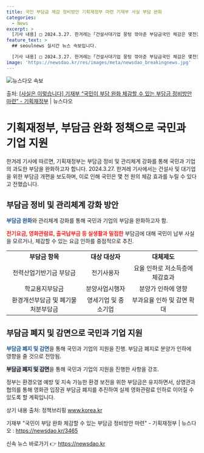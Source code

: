 ```yaml
---
title: 국민 부담금 체감 정비방안 기획재정부 마련 기재부 사실 부담 완화
categories:
  - News
excerpt: >
  [기사 내용] □ 2024.3.27. 한겨레는「건설사대기업 뭉텅 깎아준 부담금국민 체감은 몇천원」 기사에서,…
feature_text: >
  ## seoulnews 실시간 뉴스 속보입니다.

  [기사 내용] □ 2024.3.27. 한겨레는「건설사대기업 뭉텅 깎아준 부담금국민 체감은 몇천원」 기사에서,…
image: 'https://newsdao.kr/res/images/meta/newsdao_breakingnews.jpg'
---
```


![뉴스다오 속보](https://newsdao.kr/res/images/meta/newsdao_breakingnews.jpg)

<p>출처: <a href="https://newsdao.kr/3465" rel="dofollow">[사실은 이렇습니다] 기재부 “국민이 부담 완화 체감할 수 있는 부담금 정비방안 마련” - 기획재정부</a> | 뉴스다오</p>

<h1>기획재정부, 부담금 완화 정책으로 국민과 기업 지원</h1>

<p data-ke-size="size16">한겨레 기사에 따르면, 기획재정부는 부담금 정비 및 관리체계 강화를 통해 국민과 기업의 과도한 부담을 완화하고자 합니다. 2024.3.27. 한겨레 기사에서는 건설사 및 대기업을 위한 부담금 개편을 보도하며, 이로 인해 국민은 몇 천 원의 체감 효과를 누릴 수 있다고 전했습니다.</p>

<h2 data-ke-size="size26">부담금 정비 및 관리체계 강화 방안</h2>

<p><b><span style="color: #1a5490;">부담금 완화</span></b>와 관리체계 강화를 통해 국민과 기업의 부담을 완화하고자 함.</p>

<p><b><span style="color: #ee2323;">전기요금, 영화관람료, 출국납부금 등 실생활과 밀접한</span></b> 부담금에 대해 국민이 납부 사실을 모르거나, 체감할 수 있는 요금 인하를 중점적으로 추진.</p>

<table>
	<tr>
		<td style="text-align: center; height: 17px;"><b>부담금 항목</b></td>
		<td style="text-align: center; height: 17px;"><b>대상 대상자</b></td>
		<td style="text-align: center; height: 17px;"><b>대체제도</b></td>
	</tr>
	<tr>
		<td style="text-align: center; height: 17px;">전력산업기반기금 부담금</td>
		<td style="text-align: center; height: 17px;">전기사용자</td>
		<td style="text-align: center; height: 17px;">요율 인하로 저소득층에 체감효과</td>
	</tr>
	<tr>
		<td style="text-align: center; height: 17px;">학교용지부담금</td>
		<td style="text-align: center; height: 17px;">분양사업시행자</td>
		<td style="text-align: center; height: 17px;">분양가 인하에 영향</td>
	</tr>
	<tr>
		<td style="text-align: center; height: 17px;">환경개선부담금 및 폐기물처분부담금</td>
		<td style="text-align: center; height: 17px;">영세기업 및 중소기업</td>
		<td style="text-align: center; height: 17px;">부과요율 인하 및 감면 확대</td>
	</tr>
</table>

<h2 data-ke-size="size26">부담금 폐지 및 감면으로 국민과 기업 지원</h2>

<p><b><span style="color: #1a5490;">부담금 폐지 및 감면</span></b>을 통해 국민과 기업의 지원을 진행. 부담금 폐지로 분양가 인하에 영향을 줄 것으로 전망됨.</p>

<p><b><span style="background-color: #21538527;">부담금 폐지 및 감면</span></b>을 통해 국민과 기업의 지원을 진행한 사항을 강조.</p>

<p>정부는 환경오염 예방 및 지속 가능한 환경 보전을 위한 부담금은 유지하면서, 상영관과 협의를 통해 영화관 입장권 부담금 폐지를 추진하여 실제 영화관람료 인하로 이어질 수 있도록 할 계획입니다.</p>

<p>상기 내용 출처: 정책브리핑 <a href="https://www.korea.kr/" target="_blank" rel="nofollow">www.korea.kr</a></p>

<p>기재부 "국민이 부담 완화 체감할 수 있는 부담금 정비방안 마련" - 기획재정부 | 뉴스다오 : <a href="https://newsdao.kr/3465" target="_blank" rel="nofollow">https://newsdao.kr/3465</a></p> 

신속 뉴스 바로가기 👉 <a href="https://newsdao.kr" rel="dofollow">https://newsdao.kr</a>


